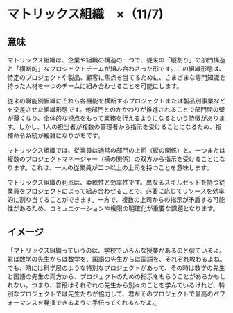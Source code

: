 # マトリックス組織　×（11/7)

## 意味
マトリックス組織は、企業や組織の構造の一つで、従来の「縦割り」の部門構造と「横断的」なプロジェクトチームが組み合わさった形です。この組織形態は、特定のプロジェクトや製品、顧客に焦点を当てるために、さまざまな専門知識を持った人材を一つのチームに組み合わせることを可能にします。

従来の職能別組織にそれら各機能を横断するプロジェクトまたは製品別事業などを交差させた組織形態です。他部門とのかかわりが推進されることで部門間の壁が薄くなり、全体的な視点をもって業務を行えるようになるという特徴があります。しかし、1人の担当者が複数の管理者から指示を受けることになるため、指揮命令系統が複雑になりがちです。

マトリックス組織では、従業員は通常の部門の上司（縦の関係）と、一つまたは複数のプロジェクトマネージャー（横の関係）の双方から指示を受けることになります。これは、一人の従業員が二つ以上の上司を持つことを意味します。

マトリックス組織の利点は、柔軟性と効率性です。異なるスキルセットを持つ従業員をプロジェクトによって組み合わせることで、必要に応じてリソースを効率的に割り当てることができます。一方で、複数の上司からの指示が矛盾する可能性があるため、コミュニケーションや権限の明確化が重要な課題となります。

## イメージ

「マトリックス組織っていうのは、学校でいろんな授業があるのと似ているよ。君は数学の先生からは数学を、国語の先生からは国語を、それぞれ教わるよね。でも、時には科学展のような特別なプロジェクトがあって、その時は数学の先生と国語の先生の両方から、プロジェクトのための指示をもらうことがあるかもしれない。つまり、普段はそれぞれの先生から別々のことを学んでいるけれど、特別なプロジェクトでは先生たちが協力して、君がそのプロジェクトで最高のパフォーマンスを発揮できるように手伝ってくれるんだよ。」